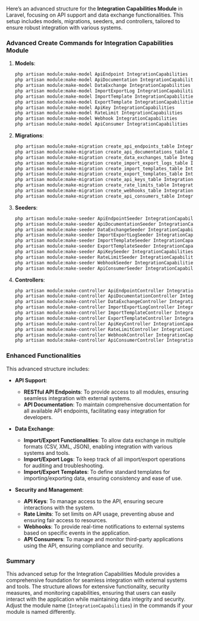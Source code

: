 Here’s an advanced structure for the **Integration Capabilities Module** in Laravel, focusing on API support and data exchange functionalities. This setup includes models, migrations, seeders, and controllers, tailored to ensure robust integration with various systems.

### Advanced Create Commands for Integration Capabilities Module

1. **Models**:
   ```bash
   php artisan module:make-model ApiEndpoint IntegrationCapabilities
   php artisan module:make-model ApiDocumentation IntegrationCapabilities
   php artisan module:make-model DataExchange IntegrationCapabilities
   php artisan module:make-model ImportExportLog IntegrationCapabilities
   php artisan module:make-model ImportTemplate IntegrationCapabilities
   php artisan module:make-model ExportTemplate IntegrationCapabilities
   php artisan module:make-model ApiKey IntegrationCapabilities
   php artisan module:make-model RateLimit IntegrationCapabilities
   php artisan module:make-model Webhook IntegrationCapabilities
   php artisan module:make-model ApiConsumer IntegrationCapabilities
   ```

2. **Migrations**:
   ```bash
   php artisan module:make-migration create_api_endpoints_table IntegrationCapabilities
   php artisan module:make-migration create_api_documentations_table IntegrationCapabilities
   php artisan module:make-migration create_data_exchanges_table IntegrationCapabilities
   php artisan module:make-migration create_import_export_logs_table IntegrationCapabilities
   php artisan module:make-migration create_import_templates_table IntegrationCapabilities
   php artisan module:make-migration create_export_templates_table IntegrationCapabilities
   php artisan module:make-migration create_api_keys_table IntegrationCapabilities
   php artisan module:make-migration create_rate_limits_table IntegrationCapabilities
   php artisan module:make-migration create_webhooks_table IntegrationCapabilities
   php artisan module:make-migration create_api_consumers_table IntegrationCapabilities
   ```

3. **Seeders**:
   ```bash
   php artisan module:make-seeder ApiEndpointSeeder IntegrationCapabilities
   php artisan module:make-seeder ApiDocumentationSeeder IntegrationCapabilities
   php artisan module:make-seeder DataExchangeSeeder IntegrationCapabilities
   php artisan module:make-seeder ImportExportLogSeeder IntegrationCapabilities
   php artisan module:make-seeder ImportTemplateSeeder IntegrationCapabilities
   php artisan module:make-seeder ExportTemplateSeeder IntegrationCapabilities
   php artisan module:make-seeder ApiKeySeeder IntegrationCapabilities
   php artisan module:make-seeder RateLimitSeeder IntegrationCapabilities
   php artisan module:make-seeder WebhookSeeder IntegrationCapabilities
   php artisan module:make-seeder ApiConsumerSeeder IntegrationCapabilities
   ```

4. **Controllers**:
   ```bash
   php artisan module:make-controller ApiEndpointController IntegrationCapabilities
   php artisan module:make-controller ApiDocumentationController IntegrationCapabilities
   php artisan module:make-controller DataExchangeController IntegrationCapabilities
   php artisan module:make-controller ImportExportLogController IntegrationCapabilities
   php artisan module:make-controller ImportTemplateController IntegrationCapabilities
   php artisan module:make-controller ExportTemplateController IntegrationCapabilities
   php artisan module:make-controller ApiKeyController IntegrationCapabilities
   php artisan module:make-controller RateLimitController IntegrationCapabilities
   php artisan module:make-controller WebhookController IntegrationCapabilities
   php artisan module:make-controller ApiConsumerController IntegrationCapabilities
   ```

### Enhanced Functionalities

This advanced structure includes:

- **API Support**:
  - **RESTful API Endpoints**: To provide access to all modules, ensuring seamless integration with external systems.
  - **API Documentation**: To maintain comprehensive documentation for all available API endpoints, facilitating easy integration for developers.

- **Data Exchange**:
  - **Import/Export Functionalities**: To allow data exchange in multiple formats (CSV, XML, JSON), enabling integration with various systems and tools.
  - **Import/Export Logs**: To keep track of all import/export operations for auditing and troubleshooting.
  - **Import/Export Templates**: To define standard templates for importing/exporting data, ensuring consistency and ease of use.

- **Security and Management**:
  - **API Keys**: To manage access to the API, ensuring secure interactions with the system.
  - **Rate Limits**: To set limits on API usage, preventing abuse and ensuring fair access to resources.
  - **Webhooks**: To provide real-time notifications to external systems based on specific events in the application.
  - **API Consumers**: To manage and monitor third-party applications using the API, ensuring compliance and security.

### Summary

This advanced setup for the Integration Capabilities Module provides a comprehensive foundation for seamless integration with external systems and tools. The structure allows for extensive functionality, security measures, and monitoring capabilities, ensuring that users can easily interact with the application while maintaining data integrity and security. Adjust the module name (`IntegrationCapabilities`) in the commands if your module is named differently.